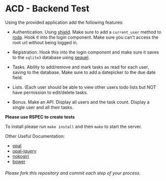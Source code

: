 # ACD - Backend Test

Using the provided application add the following features:

- Authentication.  Using [shield](https://github.com/cyx/shield).  Make sure to
  add a `current_user` method to [roda](https://github.com/jeremyevans/roda).
  Hook it into the login component.  Make sure you can't access the root url
  without being logged in.

- Registration.  Hook this into the login component and make sure it saves to the
  `sqlite3` database using [sequel](https://github.com/jeremyevans/sequel).

- Tasks. Ability to add/remove and mark tasks as read for each user, saving to
  the database.  Make sure to add a datepicker to the due date field.

- Lists.  (Each user should be able to view other users todo lists but NOT have
  permission to edit/delete tasks.

- Bonus.  Make an API.  Display all users and the task count.  Display a single
  user and all their tasks.

**Please use RSPEC to create tests**

To install please run `make install` and then `make` to start the server.

Other Useful Documentation:

- [opal](http://opalrb.org)
- [opal-jquery](https://github.com/opal/opal-jquery)
- [nokogiri](https://github.com/sparklemotion/nokogiri)
- [bower](http://bower.io)

###### Please fork this repository and commit each step of your process.
